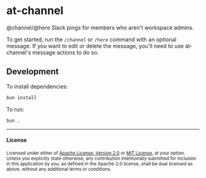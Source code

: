 # at-channel

@channel/@here Slack pings for members who aren't workspace admins.

To get started, run the `/channel` or `/here` command with an optional message. If you want to edit or delete the message, you'll need to use at-channel's message actions to do so.

## Development

To install dependencies:

```bash
bun install
```

To run:

```bash
bun .
```

---

#### License

<sup>
Licensed under either of <a href="LICENSE-APACHE">Apache License, Version
2.0</a> or <a href="LICENSE-MIT">MIT License</a>, at your option.
</sup>

<br>

<sub>
Unless you explicitly state otherwise, any contribution intentionally submitted
for inclusion in this application by you, as defined in the Apache-2.0 license, shall
be dual licensed as above, without any additional terms or conditions.
</sub>
